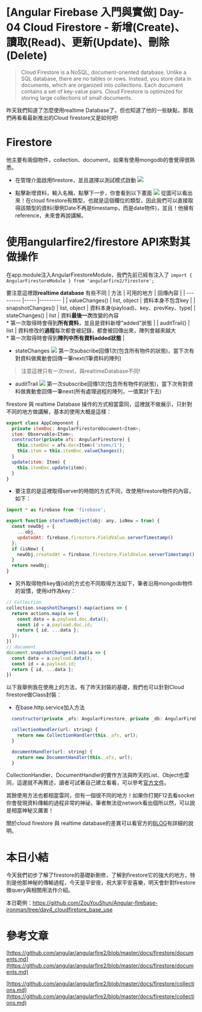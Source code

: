 # [Angular Firebase 入門與實做] Day-04 Cloud Firestore - 新增(Create)、讀取(Read)、更新(Update)、刪除(Delete)

> Cloud Firestore is a NoSQL, document-oriented database. Unlike a SQL database, there are no tables or rows. Instead, you store data in documents, which are organized into collections. Each document contains a set of key-value pairs. Cloud Firestore is optimized for storing large collections of small documents.

昨天我們知道了怎麼使用realtime Database了，但也知道了他的一些缺點，那我們再看看最新推出的Cloud firestore又是如何吧!

# Firestore

他主要有兩個物件，collection、document，如果有使用mongodb的會覺得很熟悉。

* 在管理介面啟用firestore，並且選擇以測試模式啟動
![](https://res.cloudinary.com/dw7ecdxlp/image/upload/cloudstore_fixqog.jpg)

* 點擊新增資料，輸入名稱，點擊下一步，你會看到以下畫面
![](https://res.cloudinary.com/dw7ecdxlp/image/upload/database_tou70e.jpg)
從圖可以看出來！在cloud firestore有類型，也就是這個欄位的類型，因此我們可以直接取得該類型的資料(舉例Date不再是timestamp，而是date物件)，並且！他擁有reference，未來會再說講解。

# 使用angularfire2/firestore API來對其做操作
在app.module注入AngularFirestoreModule，我們先前已經有注入了
`import { AngularFirestoreModule } from 'angularfire2/firestore';`


要注意這裡跟**realtime database** 有些不同
| 方法 | 可用的地方 | 回傳內容 |
| --------- |----- |--------- |
| valueChanges() | list, object | 資料本身不包含key |
| snapshotChanges() | list, object | 資料本身(payload)、key、prevKey、type|
| stateChanges() | list | 資料**最後一次**改變的內容<br />* 第一次取得時會得到**所有資料**，並且是資料新增"added"狀態 |
| auditTrail() | list | 資料修改的**過程**每次都會被記錄，都會被回傳出來，陣列會越來越大<br />* 第一次取得時會得到**陣列中所有資料added狀態** |

* stateChanges
![](https://res.cloudinary.com/dw7ecdxlp/image/upload/v1513672293/stateChanges_omqapw.jpg)
第一次subscribe回傳1次(包含所有物件的狀態)，當下次有對資料做異動會回傳一筆next(1筆資料的陣列)
> 注意這裡只有一次next，與realtimeDatabase不同!


* auditTrail
![](https://res.cloudinary.com/dw7ecdxlp/image/upload/v1513672293/auditTrail_store_qjukan.jpg)
第一次subscribe回傳1次(包含所有物件的狀態)，當下次有對資料做異動會回傳一筆next(所有處理過程的陣列，一值累計下去)

firestore 與 realtime Database 操作的方式相當雷同，這裡就不做展示，只針對不同的地方做講解，基本的使用大概是這樣：
```js
export class AppComponent {
  private itemDoc: AngularFirestoreDocument<Item>;
  item: Observable<Item>;
  constructor(private afs: AngularFirestore) {
    this.itemDoc = afs.doc<Item>('items/1');
    this.item = this.itemDoc.valueChanges();
  }
  update(item: Item) {
    this.itemDoc.update(item);
  }
}
```
* 要注意的是這裡取得server的時間的方式不同，改使用firestore物件的內容，如下：
```js
import * as firebase from 'firebase';

export function storeTimeObject(obj: any, isNew = true) {
  const newObj = {
    ...obj,
    updatedAt: firebase.firestore.FieldValue.serverTimestamp()
  };
  if (isNew) {
    newObj.createdAt = firebase.firestore.FieldValue.serverTimestamp();
  }
  return newObj;
}
```
* 另外取得物件key值(id)的方式也不同取得方法如下，筆者沿用mongodb物件的習慣，使用id作為key：
```js
// Collection
collection.snapshotChanges().map(actions => {
  return actions.map(a => {
    const data = a.payload.doc.data();
    const id = a.payload.doc.id;
    return { id, ...data };
  });
})
// document
document.snapshotChanges().map(a => {
  const data = a.payload.data();
  const id = a.payload.id;
  return { id, ...data };
})
```


以下我舉例我在使用上的方法，有了昨天封裝的基礎，我們也可以針對Cloud firestore做Class封裝：
* 在base.http.service加入方法
```js
  constructor(private _afs: AngularFirestore, private _db: AngularFireDatabase) { }

  collectionHandler(url: string) {
    return new CollectionHandler(this._afs, url);
  }

  documentHandler(url: string) {
    return new DocumentHandler(this._afs, url);
  }
```
CollectionHandler、DocumentHandler的實作方法與昨天的List、Object也雷同，這邊就不再贅述，讀者可試著自己建立看看，可以參考[官方文件](https://github.com/angular/angularfire2/blob/master/docs/firestore/collections.md)。

其餘使用方法也都相當雷同，但有一個很不同的地方！如果你打開F12去看socket你會發現資料傳輸的過程非常的神祕，筆者無法從network看出個所以然，可以說是相當神秘又厲害！

關於cloud firestore 與 realtime database的差異可以看官方的[BLOG](https://firebase.googleblog.com/2017/10/cloud-firestore-for-rtdb-developers.html)有詳細的說明。

# 本日小結
今天我們初步了解了firestore的基礎新刪修，了解到firestore它的強大的地方，特別是他那神秘的傳輸過程，今天是平安夜，祝大家平安喜樂，明天會針對firestore做query與相關用法作介紹。

本日範例：https://github.com/ZouYouShun/Angular-firebase-ironman/tree/day4_cloudfiretore_base_use

# 參考文章
[https://github.com/angular/angularfire2/blob/master/docs/firestore/documents.md](https://github.com/angular/angularfire2/blob/master/docs/firestore/documents.md)

[https://github.com/angular/angularfire2/blob/master/docs/firestore/collections.md](https://github.com/angular/angularfire2/blob/master/docs/firestore/collections.md)
